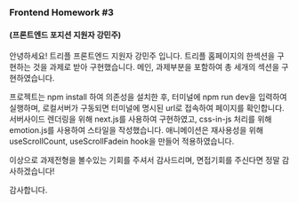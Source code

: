 ### Frontend Homework #3
#### (프론트엔드 포지션 지원자 강민주)

안녕하세요! 트리플 프론트엔드 지원자 강민주 입니다.
트리플 홈페이지의 한섹션을 구현하는 것을 과제로 받아 구현했습니다.
메인, 과제부분을 포함하여 총 세개의 섹션을 구현하였습니다.

프로젝트는 npm install 하여 의존성을 설치한 후,
터미널에 npm run dev을 입력하여 실행하며, 로컬서버가 구동되면 터미널에 명시된 url로 접속하여 페이지를 확인합니다.
서버사이드 렌더링을 위해 next.js를 사용하여 구현하였고, css-in-js 처리를 위해 emotion.js를 사용하여 스타일을 작성했습니다.
애니메이션은 재사용성을 위해 useScrollCount, useScrollFadein hook을 만들어 적용하였습니다.

이상으로 과제전형을 볼수있는 기회를 주셔서 감사드리며,
면접기회를 주신다면 정말 감사하겠습니다!

감사합니다.